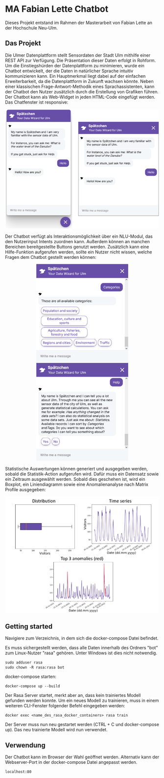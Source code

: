 # MA Fabian Lette Chatbot

Dieses Projekt entstand im Rahmen der Masterarbeit von Fabian Lette an der Hochschule Neu-Ulm.

## Das Projekt

Die Ulmer Datenplattform stellt Sensordaten der Stadt Ulm mithilfe einer REST API zur Verfügung. Die Präsentation dieser Daten erfolgt in Rohform. Um die Einstiegshürden der Datenplattform zu minimieren, wurde ein Chatbot entwickelt, der die Daten in natürlicher Sprache intuitiv kommunizieren kann. Ein Hauptmerkmal liegt dabei auf der einfachen Erweiterbarkeit, da die Datenplattform in Zukunft wachsen könnte. Neben einer klassischen Frage-Antwort-Methodik eines Sprachassistenten, kann der Chatbot den Nutzer zusätzlich durch die Erstellung von Grafiken führen. Der Chatbot kann als Web-Widget in jeden HTML-Code eingefügt werden. Das Chatfenster ist responsive:

<p align="center">
<img src="images/ui.png" width="500">
</p>

Der Chatbot verfügt als Interaktionsmöglichkeit über ein NLU-Modul, das den Nutzerinput Intents zuordnen kann. Außerdem können an manchen Bereichen bereitgestellte Buttons genutzt werden. Zusätzlich kann eine Hilfe-Funktion aufgerufen werden, sollte ein Nutzer nicht wissen, welche Fragen dem Chatbot gestellt werden können:

<p align="center">
<img src="images/categories.png" width="300">
<img src="images/help.png" width="300">
</p>

Statistische Auswertungen können generiert und ausgegeben werden, sobald die Statistik-Action aufgerufen wird. Dafür muss ein Datensatz sowie ein Zeitraum ausgewählt werden. Sobald dies geschehen ist, wird ein Boxplot, ein Liniendiagramm sowie eine Anomalienanalyse nach Matrix Profile ausgegeben:

<p align="center">
<img src="images/analytics.png" width="500">
</p>

## Getting started

Navigiere zum Verzeichnis, in dem sich die docker-compose Datei befindet.

Es muss sichergestellt werden, dass alle Daten innerhalb des Ordners "bot" zum Linux-Nutzer "rasa" gehören. Unter Windows ist dies nicht notwendig.

    sudo adduser rasa
    sudo chown -R rasa:rasa bot

docker-compose starten:

    docker-compose up --build

Der Rasa Server startet, merkt aber an, dass kein trainiertes Modell gefunden werden konnte. Um ein neues Modell zu trainieren, muss in einem weiteren CLI-Fenster folgender Befehl eingegeben werden:

    docker exec <name_des_rasa_docker_containers> rasa train

Der Server muss nun neu gestartet werden (CTRL + C und docker-compose up). Das neu trainierte Modell wird nun verwendet.

## Verwendung

Der Chatbot kann im Browser der Wahl geöffnet werden. Alternativ kann der Webserver-Port in der docker-compose Datei angepasst werden.

    localhost:80

